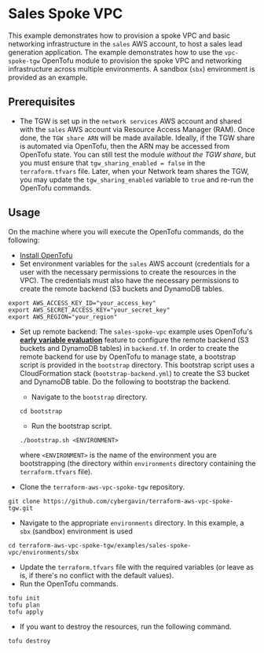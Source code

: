 # Sales Spoke VPC

This example demonstrates how to provision a spoke VPC and basic networking infrastructure in the `sales` AWS account, to host a sales lead generation application. The example demonstrates how to use the `vpc-spoke-tgw` OpenTofu module to provision the spoke VPC and networking infrastructure across multiple environments. A sandbox (`sbx`) environment is provided as an example.

## Prerequisites

- The TGW is set up in the `network services` AWS account and shared with the `sales` AWS account via Resource Access Manager (RAM). Once done, the `TGW share ARN` will be made available. Ideally, if the TGW share is automated via OpenTofu, then the ARN may be accessed from OpenTofu state. You can still test the module *without the TGW share*, but you must ensure that `tgw_sharing_enabled = false` in the `terraform.tfvars` file. Later, when your Network team shares the TGW, you may update the `tgw_sharing_enabled` variable to `true` and re-run the OpenTofu commands.

## Usage

On the machine where you will execute the OpenTofu commands, do the following:
  - [Install OpenTofu](https://opentofu.org/docs/install/index.html)
  - Set environment variables for the `sales` AWS account (credentials for a user with the necessary permissions to create the resources in the VPC). The credentials must also have the necessary permissions to create the remote backend (S3 buckets and DynamoDB tables.
  ```
  export AWS_ACCESS_KEY_ID="your_access_key"
  export AWS_SECRET_ACCESS_KEY="your_secret_key"
  export AWS_REGION="your_region"
  ```
  - Set up remote backend: The `sales-spoke-vpc` example uses OpenTofu's **[early variable evaluation](https://opentofu.org/docs/intro/whats-new/#early-variablelocals-evaluation)** feature to configure the remote backend (S3 buckets and DynamoDB tables) in `backend.tf`. In order to create the remote backend for use by OpenTofu to manage state, a bootstrap script is provided in the `bootstrap` directory. This bootstrap script uses a CloudFormation stack (`bootstrap-backend.yml`) to create the S3 bucket and DynamoDB table. Do the following to bootstrap the backend.
    - Navigate to the `bootstrap` directory.
    ```
    cd bootstrap
    ```
    - Run the bootstrap script.
    ```
    ./bootstrap.sh <ENVIRONMENT>
    ```
    where `<ENVIRONMENT>` is the name of the environment you are bootstrapping (the directory within `environments` directory containing the `terraform.tfvars` file).

  - Clone the `terraform-aws-vpc-spoke-tgw` repository.
  ```
  git clone https://github.com/cybergavin/terraform-aws-vpc-spoke-tgw.git
  ```
  - Navigate to the appropriate `environments` directory. In this example, a `sbx` (sandbox) environment is used
  ```
  cd terraform-aws-vpc-spoke-tgw/examples/sales-spoke-vpc/environments/sbx
  ```
  - Update the `terraform.tfvars` file with the required variables (or leave as is, if there's no conflict with the default values).
  - Run the OpenTofu commands.
  ```
  tofu init
  tofu plan
  tofu apply
  ```
  - If you want to destroy the resources, run the following command.
  ```
  tofu destroy
  ```